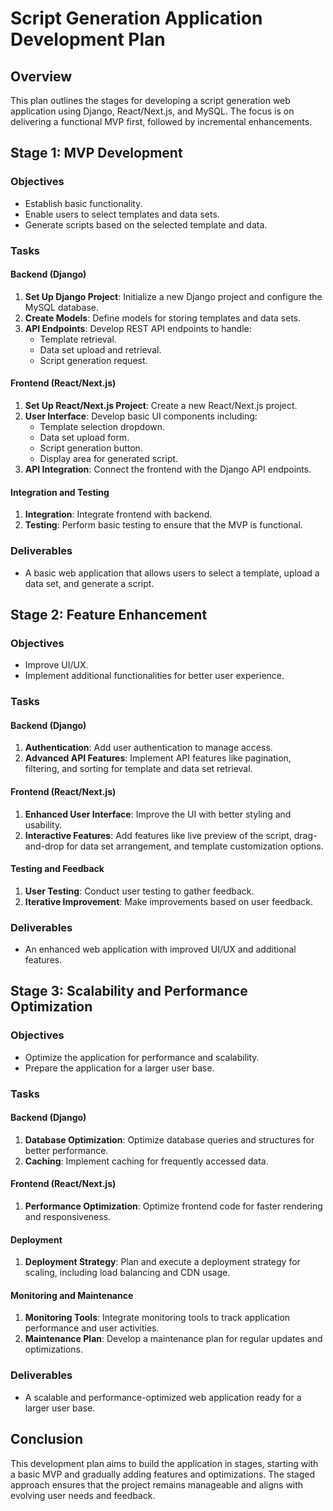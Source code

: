 # Script Generation Application Development Plan

## Overview
This plan outlines the stages for developing a script generation web application using Django, React/Next.js, and MySQL. The focus is on delivering a functional MVP first, followed by incremental enhancements.

## Stage 1: MVP Development

### Objectives
- Establish basic functionality.
- Enable users to select templates and data sets.
- Generate scripts based on the selected template and data.

### Tasks

#### Backend (Django)
1. **Set Up Django Project**: Initialize a new Django project and configure the MySQL database.
2. **Create Models**: Define models for storing templates and data sets.
3. **API Endpoints**: Develop REST API endpoints to handle:
   - Template retrieval.
   - Data set upload and retrieval.
   - Script generation request.

#### Frontend (React/Next.js)
1. **Set Up React/Next.js Project**: Create a new React/Next.js project.
2. **User Interface**: Develop basic UI components including:
   - Template selection dropdown.
   - Data set upload form.
   - Script generation button.
   - Display area for generated script.
3. **API Integration**: Connect the frontend with the Django API endpoints.

#### Integration and Testing
1. **Integration**: Integrate frontend with backend.
2. **Testing**: Perform basic testing to ensure that the MVP is functional.

### Deliverables
- A basic web application that allows users to select a template, upload a data set, and generate a script.

## Stage 2: Feature Enhancement

### Objectives
- Improve UI/UX.
- Implement additional functionalities for better user experience.

### Tasks

#### Backend (Django)
1. **Authentication**: Add user authentication to manage access.
2. **Advanced API Features**: Implement API features like pagination, filtering, and sorting for template and data set retrieval.

#### Frontend (React/Next.js)
1. **Enhanced User Interface**: Improve the UI with better styling and usability.
2. **Interactive Features**: Add features like live preview of the script, drag-and-drop for data set arrangement, and template customization options.

#### Testing and Feedback
1. **User Testing**: Conduct user testing to gather feedback.
2. **Iterative Improvement**: Make improvements based on user feedback.

### Deliverables
- An enhanced web application with improved UI/UX and additional features.

## Stage 3: Scalability and Performance Optimization

### Objectives
- Optimize the application for performance and scalability.
- Prepare the application for a larger user base.

### Tasks

#### Backend (Django)
1. **Database Optimization**: Optimize database queries and structures for better performance.
2. **Caching**: Implement caching for frequently accessed data.

#### Frontend (React/Next.js)
1. **Performance Optimization**: Optimize frontend code for faster rendering and responsiveness.

#### Deployment
1. **Deployment Strategy**: Plan and execute a deployment strategy for scaling, including load balancing and CDN usage.

#### Monitoring and Maintenance
1. **Monitoring Tools**: Integrate monitoring tools to track application performance and user activities.
2. **Maintenance Plan**: Develop a maintenance plan for regular updates and optimizations.

### Deliverables
- A scalable and performance-optimized web application ready for a larger user base.

## Conclusion
This development plan aims to build the application in stages, starting with a basic MVP and gradually adding features and optimizations. The staged approach ensures that the project remains manageable and aligns with evolving user needs and feedback.
